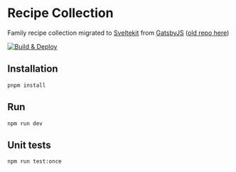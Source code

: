 # Recipe Collection

Family recipe collection migrated to [Sveltekit](https://kit.svelte.dev/) from
[GatsbyJS](https://www.gatsbyjs.com/) ([old repo
here](https://github.com/henriksommerfeld/food))

[![Build & Deploy](https://github.com/henriksommerfeld/food-sveltekit/actions/workflows/build.yaml/badge.svg)](https://github.com/henriksommerfeld/food-sveltekit/actions/workflows/build.yaml)

## Installation

`pnpm install`

## Run

`npm run dev`

## Unit tests

`npm run test:once`
